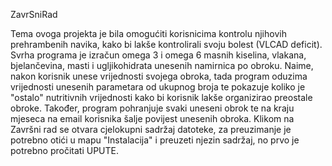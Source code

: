 ZavrSniRad

Tema ovoga projekta je bila omogućiti korisnicima
kontrolu njihovih prehrambenih navika, kako bi lakše
kontrolirali svoju bolest (VLCAD deficit). Svrha programa je
izračun omega 3 i omega 6 masnih kiselina, vlakana,
bjelančevina, masti i ugljikohidrata unesenih namirnica
po obroku. Naime, nakon korisnik unese vrijednosti
svojega obroka, tada program oduzima vrijednosti
unesenih parametara od ukupnog broja te pokazuje
koliko je "ostalo" nutritivnih vrijednosti kako bi korisnik
lakše organizirao preostale obroke. Također, program
pohranjuje svaki uneseni obrok te na kraju mjeseca na
email korisnika šalje povijest unesenih obroka.
Klikom na Završni rad se otvara cjelokupni sadržaj datoteke,
za preuzimanje je potrebno otići u mapu "Instalacija" i preuzeti njezin sadržaj,
no prvo je potrebno pročitati UPUTE.
